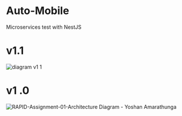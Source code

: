 
# Auto-Mobile
Microservices test with NestJS

# v1.1

![diagram v1 1](https://user-images.githubusercontent.com/81754478/118448564-c4423d80-b70f-11eb-94d1-40be42115197.jpg)


# v1 .0

![RAPID-Assignment-01-Architecture  Diagram - Yoshan Amarathunga](https://user-images.githubusercontent.com/81754478/116839231-27e84900-abef-11eb-8cab-bc0f157791df.png)
